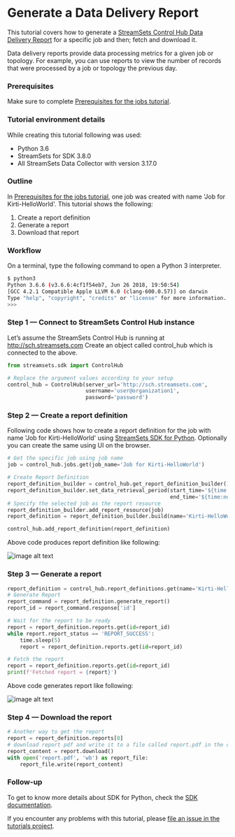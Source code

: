 Generate a Data Delivery Report
===============================

This tutorial covers how to generate a [StreamSets Control Hub Data Delivery Report](https://streamsets.com/documentation/controlhub/latest/help/controlhub/UserGuide/Reports/DeliveryReports_title.html#concept_xkf_v34_ndb) for a specific job and then; fetch and download it.

Data delivery reports provide data processing metrics for a given job or topology. For example, you can use reports to view the number of records that were processed by a job or topology the previous day.

### Prerequisites
Make sure to complete [Prerequisites for the jobs tutorial](../preparation-for-tutorial).

### Tutorial environment details
While creating this tutorial following was used:
* Python 3.6
* StreamSets for SDK 3.8.0
* All StreamSets Data Collector with version 3.17.0

### Outline
In [Prerequisites for the jobs tutorial](../preparation-for-tutorial/README.md), one job was created with name 'Job for Kirti-HelloWorld'.
This tutorial shows the following:
1. Create a report definition
1. Generate a report
1. Download that report 

### Workflow
On a terminal, type the following command to open a Python 3 interpreter.

```bash
$ python3
Python 3.6.6 (v3.6.6:4cf1f54eb7, Jun 26 2018, 19:50:54)
[GCC 4.2.1 Compatible Apple LLVM 6.0 (clang-600.0.57)] on darwin
Type "help", "copyright", "credits" or "license" for more information.
>>>
```

### Step 1 &mdash; Connect to StreamSets Control Hub instance

Let’s assume the StreamSets Control Hub is running at http://sch.streamsets.com 
Create an object called control_hub which is connected to the above. 

```python
from streamsets.sdk import ControlHub

# Replace the argument values according to your setup
control_hub = ControlHub(server_url='http://sch.streamsets.com',
                         username='user@organization1',
                         password='password')
```
 
### Step 2 &mdash; Create a report definition

Following code shows how to create a report definition for the job with name 'Job for Kirti-HelloWorld' using [StreamSets SDK for Python](https://docs.streamsets.com/sdk/latest/index.html).
Optionally you can create the same using UI on the browser.
  
```python
# Get the specific job using job name
job = control_hub.jobs.get(job_name='Job for Kirti-HelloWorld')

# Create Report Definition
report_definition_builder = control_hub.get_report_definition_builder()
report_definition_builder.set_data_retrieval_period(start_time='${time:now() - 30 * MINUTES}',
                                                    end_time='${time:now()}')
# Specify the selected job as the report resource
report_definition_builder.add_report_resource(job)
report_definition = report_definition_builder.build(name='Kirti-HelloWorld-Report')

control_hub.add_report_definition(report_definition)
```
Above code produces report definition like following:

![image alt text](../images/hello_world_job_report_definition.jpeg)

### Step 3 &mdash; Generate a report
```python
report_definition = control_hub.report_definitions.get(name='Kirti-HelloWorld-Report-Def')
# Generate Report
report_command = report_definition.generate_report()
report_id = report_command.response['id']

# Wait for the report to be ready
report = report_definition.reports.get(id=report_id)
while report.report_status == 'REPORT_SUCCESS':
    time.sleep(5)
    report = report_definition.reports.get(id=report_id)

# Fetch the report
report = report_definition.reports.get(id=report_id)
print(f'Fetched report = {report}')
```

Above code generates report like following:

![image alt text](../images/hello_world_job_show_reports.jpeg)

### Step 4 &mdash; Download the report

```python
# Another way to get the report
report = report_definition.reports[0] 
# download report pdf and write it to a file called report.pdf in the current directory
report_content = report.download()
with open('report.pdf', 'wb') as report_file:
    report_file.write(report_content)
```

### Follow-up
To get to know more details about SDK for Python, check the [SDK documentation](https://docs.streamsets.com/sdk/latest/index.html).

If you encounter any problems with this tutorial, please [file an issue in the tutorials project](https://github.com/streamsets/tutorials/issues/new).
 
